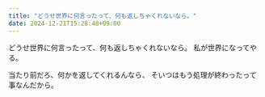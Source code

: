 ```yaml
---
title: "どうせ世界に何言ったって、何も返しちゃくれないなら。"
date: 2024-12-21T15:28:48+09:00
---
```

どうせ世界に何言ったって、何も返しちゃくれないなら。
私が世界になってやる。

当たり前だろ、何かを返してくれるんなら、
そいつはもう処理が終わったって事なんだから。
